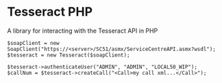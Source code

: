 # Tesseract PHP
A library for interacting with the Tesseract API in PHP

    $soapClient = new SoapClient("https://<server>/SC51/asmx/ServiceCentreAPI.asmx?wsdl");
    $tesseract = new Tesseract($soapClient);

    $tesseract->authenticateUser("ADMIN", "ADMIN", "LOCAL50_WIP");
    $callNum = $tesseract->createCall("<Call>my call xml...</Call>");